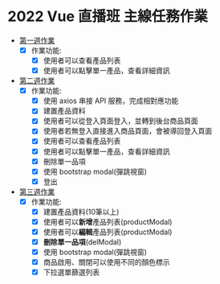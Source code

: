 # 2022 Vue 直播班 主線任務作業

 - [第一週作業](https://jimmyfang-ai.github.io/Vue-works/week1/index.html)
    - [x] 作業功能:
        - [x] 使用者可以查看產品列表
        - [x] 使用者可以點擊單一產品，查看詳細資訊
 - [第二週作業](https://jimmyfang-ai.github.io/Vue-works/week2/login)
     - [x] 作業功能:
        - [x] 使用 axios 串接 API 服務，完成相對應功能
        - [x] 建置產品資料
        - [x] 使用者可以從登入頁面登入，並轉到後台商品頁面
        - [x] 使用者若無登入直接進入商品頁面，會被導回登入頁面
        - [x] 使用者可以查看產品列表
        - [x] 使用者可以點擊單一產品，查看詳細資訊
        - [x] 刪除單一品項
        - [x] 使用 bootstrap modal(彈跳視窗)
        - [x] 登出
- [第三週作業](https://jimmyfang-ai.github.io/Vue-works/week3/login)
     - [x] 作業功能:
        - [x] 建置產品資料(10筆以上)
        - [x] 使用者可以**新增**產品列表(productModal)
        - [x] 使用者可以**編輯**產品列表(productModal)
        - [x] **刪除單一品項**(delModal)
        - [x] 使用 bootstrap modal(彈跳視窗)
        - [x] 商品啟用、關閉可以使用不同的顏色標示
        - [x] 下拉選單篩選列表